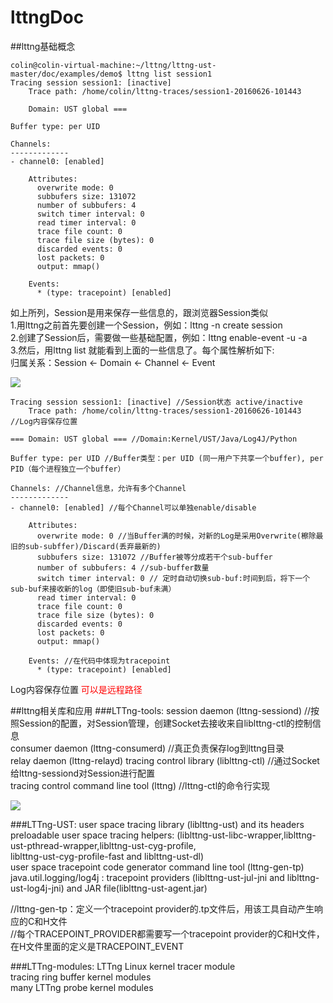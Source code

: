 # lttngDoc

##lttng基础概念
```
colin@colin-virtual-machine:~/lttng/lttng-ust-master/doc/examples/demo$ lttng list session1
Tracing session session1: [inactive]
    Trace path: /home/colin/lttng-traces/session1-20160626-101443

    Domain: UST global ===

Buffer type: per UID

Channels:
-------------
- channel0: [enabled]

    Attributes:
      overwrite mode: 0
      subbufers size: 131072
      number of subbufers: 4
      switch timer interval: 0
      read timer interval: 0
      trace file count: 0
      trace file size (bytes): 0
      discarded events: 0
      lost packets: 0
      output: mmap()

    Events:
      * (type: tracepoint) [enabled]
```
如上所列，Session是用来保存一些信息的，跟浏览器Session类似  
1.用lttng之前首先要创建一个Session，例如：lttng -n create session		
2.创建了Session后，需要做一些基础配置，例如：lttng enable-event -u -a		
3.然后，用lttng list <sessionName> 就能看到上面的一些信息了。每个属性解析如下:		 
归属关系：Session <- Domain <- Channel <- Event		

<image src="http://lttng.org/images/docs26/concepts.png"></image>
```
Tracing session session1: [inactive] //Session状态 active/inactive
    Trace path: /home/colin/lttng-traces/session1-20160626-101443  //Log内容保存位置

=== Domain: UST global === //Domain:Kernel/UST/Java/Log4J/Python

Buffer type: per UID //Buffer类型：per UID (同一用户下共享一个buffer), per PID（每个进程独立一个buffer）

Channels: //Channel信息，允许有多个Channel
-------------
- channel0: [enabled] //每个Channel可以单独enable/disable

    Attributes:
      overwrite mode: 0 //当Buffer满的时候，对新的Log是采用Overwrite(檫除最旧的sub-subffer)/Discard(丢弃最新的)
      subbufers size: 131072 //Buffer被等分成若干个sub-buffer
      number of subbufers: 4 //sub-buffer数量
      switch timer interval: 0 // 定时自动切换sub-buf:时间到后，将下一个sub-buf来接收新的log（即使旧sub-buf未满）
      read timer interval: 0
      trace file count: 0
      trace file size (bytes): 0
      discarded events: 0
      lost packets: 0
      output: mmap()

    Events: //在代码中体现为tracepoint
      * (type: tracepoint) [enabled]
```
    
Log内容保存位置 <font color=#ff0000>可以是远程路径</font>   
    
##lttng相关库和应用
###LTTng-tools:
session daemon (lttng-sessiond) //按照Session的配置，对Session管理，创建Socket去接收来自liblttng-ctl的控制信息  
consumer daemon (lttng-consumerd) //真正负责保存log到lttng目录  
relay daemon (lttng-relayd) 
tracing control library (liblttng-ctl) //通过Socket给lttng-sessiond对Session进行配置    
tracing control command line tool (lttng) //lttng-ctl的命令行实现

<image src="http://lttng.org/images/docs27/plumbing-27.png"></image>

###LTTng-UST:
user space tracing library (liblttng-ust) and its headers      
preloadable user space tracing helpers: 
(liblttng-ust-libc-wrapper,liblttng-ust-pthread-wrapper,liblttng-ust-cyg-profile,   
liblttng-ust-cyg-profile-fast and liblttng-ust-dl)    
user space tracepoint code generator command line tool (lttng-gen-tp)      
java.util.logging/log4j :
tracepoint providers (liblttng-ust-jul-jni and liblttng-ust-log4j-jni) and JAR file(liblttng-ust-agent.jar) 
    
//lttng-gen-tp：定义一个tracepoint provider的.tp文件后，用该工具自动产生响应的C和H文件    
//每个TRACEPOINT_PROVIDER都需要写一个tracepoint provider的C和H文件，在H文件里面的定义是TRACEPOINT_EVENT 

###LTTng-modules:
LTTng Linux kernel tracer module    
tracing ring buffer kernel modules  
many LTTng probe kernel modules 


